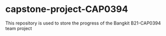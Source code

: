 # capstone-project-CAP0394
This repository is used to store the progress of the Bangkit B21-CAP0394 team project
